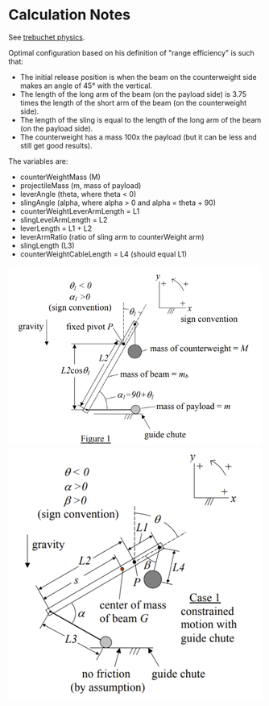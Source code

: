 # Calculation Notes

See [trebuchet physics](https://www.real-world-physics-problems.com/trebuchet-physics.html). 

Optimal configuration based on his definition of "range efficiency" is such that:

- The initial release position is when the beam on the counterweight side makes an angle of 45° with the vertical. 
- The length of the long arm of the beam (on the payload side) is 3.75 times the length of the short arm of the beam (on the counterweight side). 
- The length of the sling is equal to the length of the long arm of the beam (on the payload side).
- The counterweight has a mass 100x the payload (but it can be less and still get good results).

The variables are:
- counterWeightMass  (M)
- projectileMass   (m, mass of payload)
- leverAngle (theta, where theta < 0)
- slingAngle (alpha, where alpha > 0 and alpha = theta + 90)
- counterWeightLeverArmLength = L1
- slingLevelArmLength = L2
- leverLength = L1 + L2
- leverArmRatio  (ratio of sling arm to counterWeight arm)
- slingLength (L3)
- counterWeightCableLength = L4 (should equal L1)

![image](initial_state.png)
![image](after_release.png)